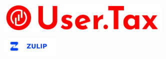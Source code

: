 [![באַניצער. שטייַער](https://raw.githubusercontent.com/user-tax/user.tax-img/main/f/logo-txt.svg)](https://user.tax)

[![זוליפּ](https://raw.githubusercontent.com/user-tax/user.tax-img/main/f/Zulip.svg)](https://user-tax.zulipchat.com)